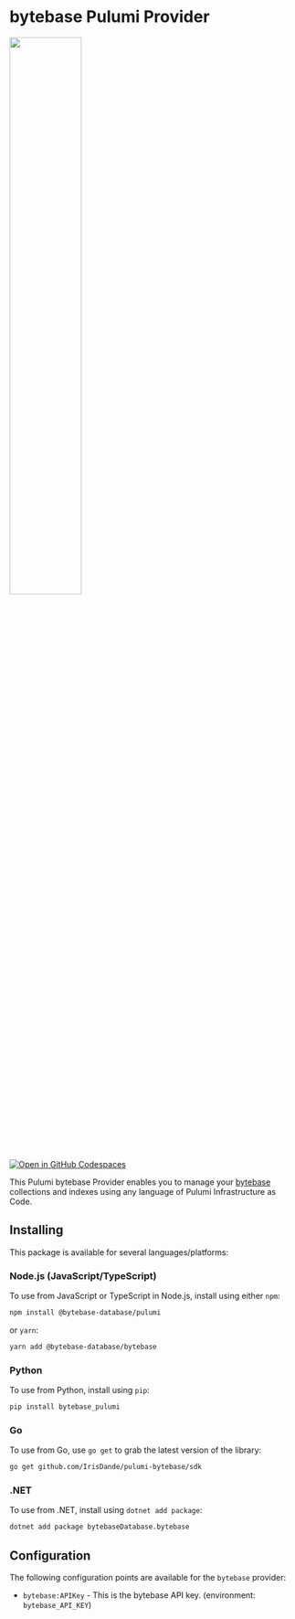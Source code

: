 # bytebase Pulumi Provider

<img src="img/bytebase.svg" width="50%">

[![Open in GitHub Codespaces](https://github.com/codespaces/badge.svg)](https://codespaces.new/bytebase-io/pulumi-bytebase)

This Pulumi bytebase Provider enables you to manage your [bytebase](https://www.bytebase.io/) collections and indexes using any language of Pulumi Infrastructure as Code.

## Installing

This package is available for several languages/platforms:

### Node.js (JavaScript/TypeScript)

To use from JavaScript or TypeScript in Node.js, install using either `npm`:

```bash
npm install @bytebase-database/pulumi
```

or `yarn`:

```bash
yarn add @bytebase-database/bytebase
```

### Python

To use from Python, install using `pip`:

```bash
pip install bytebase_pulumi
```

### Go

To use from Go, use `go get` to grab the latest version of the library:

```bash
go get github.com/IrisDande/pulumi-bytebase/sdk
```

### .NET

To use from .NET, install using `dotnet add package`:

```bash
dotnet add package bytebaseDatabase.bytebase
```

## Configuration

The following configuration points are available for the `bytebase` provider:

- `bytebase:APIKey` - This is the bytebase API key. (environment: `bytebase_API_KEY`)

